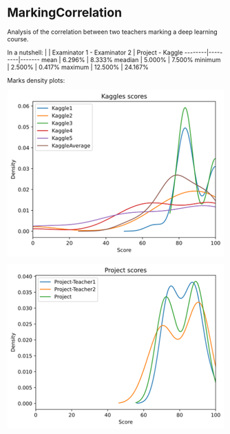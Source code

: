 # MarkingCorrelation

Analysis of the correlation between two teachers marking a deep learning course.

In a nutshell:
|       | Examinator 1 - Examinator 2 | Project - Kaggle
--------|---------|-------
mean    | 6.296%  | 8.333%
meadian | 5.000%  | 7.500%
minimum | 2.500%  | 0.417%
maximum | 12.500% | 24.167%

Marks density plots:

![kaggles densities](figures/kaggles_densities.svg)

![project densities](figures/project_densities.svg)
